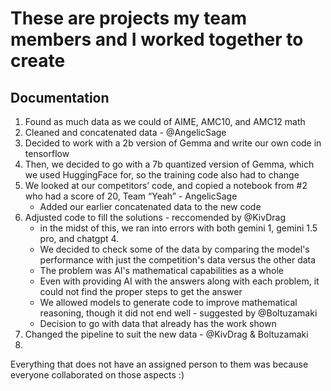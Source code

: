 # These are projects my team members and I worked together to create

## Documentation

1. Found as much data as we could of AIME, AMC10, and AMC12 math
2. Cleaned and concatenated data - @AngelicSage
3. Decided to work with a 2b version of Gemma and write our own code in tensorflow
4. Then, we decided to go with a 7b quantized version of Gemma, which we used HuggingFace for, so the training code also had to change
5. We looked at our competitors’ code, and copied a notebook from #2 who had a score of 20, Team “Yeah” - AngelicSage
   - Added our earlier concatenated data to the new code 
7. Adjusted code to fill the solutions - reccomended by @KivDrag
   - in the midst of this, we ran into errors with both gemini 1, gemini 1.5 pro, and chatgpt 4.
   - We decided to check some of the data by comparing the model's performance with just the competition's data versus the other data
   - The problem was AI's mathematical capabilities as a whole
   - Even with providing AI with the answers along with each problem, it could not find the proper steps to get the answer
   - We allowed models to generate code to improve mathematical reasoning, though it did not end well - suggested by @Boltuzamaki
   - Decision to go with data that already has the work shown
9.  Changed the pipeline to suit the new data - @KivDrag & Boltuzamaki
10. 

Everything that does not have an assigned person to them was because everyone collaborated on those aspects :)
